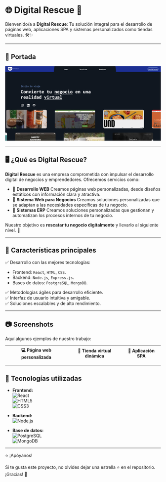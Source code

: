 # 🌐 Digital Rescue 🚀

Bienvenido/a a **Digital Rescue**: Tu solución integral para el desarrollo de páginas web, aplicaciones SPA y sistemas personalizados como tiendas virtuales. 🛠️✨

---

## 📸 Portada

![Digital Rescue Cover](./Frontend/Digital_Rescue_Developers.png)


---

## 🖥️ ¿Qué es Digital Rescue?

**Digital Rescue** es una empresa comprometida con impulsar el desarrollo digital de negocios y emprendedores. Ofrecemos servicios como:
- 🌟 **Desarrollo WEB** Creamos páginas web personalizadas, desde diseños estáticos con información clara y atractiva.
- 📱 **Sistema Web para Negocios** Creamos soluciones personalizadas que se adaptan a las necesidades específicas de tu negocio.
- 🛒 **Sistemas ERP** Creamos soluciones personalizadas que gestionan y automatizan los procesos internos de tu negocio.

Nuestro objetivo es **rescatar tu negocio digitalmente** y llevarlo al siguiente nivel. 🚀

---

## 🎯 Características principales

✅ Desarrollo con las mejores tecnologías:  
  - Frontend: `React`, `HTML`, `CSS`.  
  - Backend: `Node.js`, `Express.js`.  
  - Bases de datos: `PostgreSQL`, `MongoDB`.

✅ Metodologías ágiles para desarrollo eficiente.  
✅ Interfaz de usuario intuitiva y amigable.  
✅ Soluciones escalables y de alto rendimiento.  

---

## 📷 Screenshots

Aquí algunos ejemplos de nuestro trabajo:

| 💻 Página web personalizada | 🛒 Tienda virtual dinámica | 📱 Aplicación SPA |
|----------------------------|---------------------------|-------------------|


---

## 🔧 Tecnologías utilizadas

- **Frontend:**  
  ![React](https://img.shields.io/badge/-React-61DAFB?logo=react&logoColor=white&style=for-the-badge)  
  ![HTML5](https://img.shields.io/badge/-HTML5-E34F26?logo=html5&logoColor=white&style=for-the-badge)  
  ![CSS3](https://img.shields.io/badge/-CSS3-1572B6?logo=css3&logoColor=white&style=for-the-badge)

- **Backend:**  
  ![Node.js](https://img.shields.io/badge/-Node.js-339933?logo=node.js&logoColor=white&style=for-the-badge)  

- **Base de datos:**  
  ![PostgreSQL](https://img.shields.io/badge/-PostgreSQL-4169E1?logo=postgresql&logoColor=white&style=for-the-badge)  
  ![MongoDB](https://img.shields.io/badge/-MongoDB-47A248?logo=mongodb&logoColor=white&style=for-the-badge)

---
   
⭐ ¡Apóyanos!

Si te gusta este proyecto, no olvides dejar una estrella ⭐ en el repositorio. ¡Gracias! 🙌
